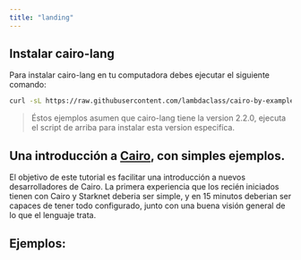 ```yaml
---
title: "landing"
---
```


## Instalar cairo-lang
Para instalar cairo-lang en tu computadora debes ejecutar el siguiente comando:
```bash
curl -sL https://raw.githubusercontent.com/lambdaclass/cairo-by-example/main/build/installer.sh | bash -s 2.2.0
```
> Éstos ejemplos asumen que cairo-lang tiene la version 2.2.0, ejecuta el script de arriba para instalar esta version especifíca.

## Una introducción a [Cairo](https://cairo-lang.org/), con simples ejemplos.

El objetivo de este tutorial es facilitar una introducción a nuevos desarrolladores de Cairo. La primera experiencia que los recién iniciados tienen con Cairo y Starknet deberia ser simple, y en 15 minutos deberian ser capaces de tener todo configurado, junto con una buena visión general de lo que el lenguaje trata.

## Ejemplos:
